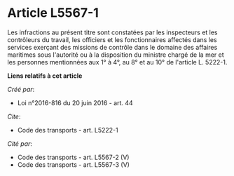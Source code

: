 # Article L5567-1

Les infractions au présent titre sont constatées par les inspecteurs et les contrôleurs du travail, les officiers et les
fonctionnaires affectés dans les services exerçant des missions de contrôle dans le domaine des affaires maritimes sous
l'autorité ou à la disposition du ministre chargé de la mer et les personnes mentionnées aux 1° à 4°, au 8° et au 10° de
l'article L. 5222-1.

**Liens relatifs à cet article**

_Créé par_:

  - Loi n°2016-816 du 20 juin 2016 - art. 44

_Cite_:

  - Code des transports - art. L5222-1

_Cité par_:

  - Code des transports - art. L5567-2 (V)
  - Code des transports - art. L5567-3 (V)
